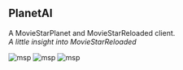 ## PlanetAI

A MovieStarPlanet and MovieStarReloaded client.   
*A little insight into MovieStarReloaded*

![msp](https://pbs.twimg.com/media/EyZcfMyW8AAy0XP?format=jpg&name=large)
![msp](https://pbs.twimg.com/media/EycS2RMXMAYOeZG?format=jpg&name=large)
![msp](https://pbs.twimg.com/media/EyeqlEnXMAU3dzL?format=jpg&name=large)
